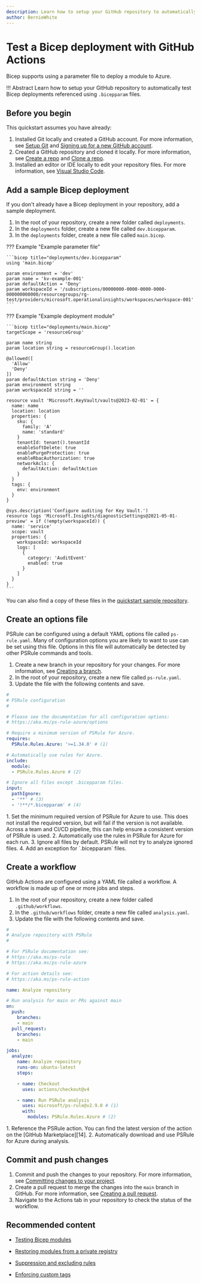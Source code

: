 ```yaml
---
description: Learn how to setup your GitHub repository to automatically test Bicep deployments.
author: BernieWhite
---
```


# Test a Bicep deployment with GitHub Actions

Bicep supports using a parameter file to deploy a module to Azure.

!!! Abstract
    Learn how to setup your GitHub repository to automatically test Bicep deployments referenced using `.bicepparam` files.

## Before you begin

This quickstart assumes you have already:

1. Installed Git locally and created a GitHub account.
   For more information, see [Setup Git][1] and [Signing up for a new GitHub account][2].
2. Created a GitHub repository and cloned it locally.
   For more information, see [Create a repo][3] and [Clone a repo][4].
3. Installed an editor or IDE locally to edit your repository files.
   For more information, see [Visual Studio Code][5].

  [1]: https://docs.github.com/get-started/quickstart/set-up-git
  [2]: https://docs.github.com/get-started/signing-up-for-github/signing-up-for-a-new-github-account
  [3]: https://docs.github.com/get-started/quickstart/create-a-repo
  [4]: https://docs.github.com/repositories/creating-and-managing-repositories/cloning-a-repository
  [5]: https://code.visualstudio.com/

## Add a sample Bicep deployment

If you don't already have a Bicep deployment in your repository, add a sample deployment.

1. In the root of your repository, create a new folder called `deployments`.
2. In the `deployments` folder, create a new file called `dev.bicepparam`.
3. In the `deployments` folder, create a new file called `main.bicep`.

??? Example "Example parameter file"

    ```bicep title="deployments/dev.bicepparam"
    using 'main.bicep'

    param environment = 'dev'
    param name = 'kv-example-001'
    param defaultAction = 'Deny'
    param workspaceId = '/subscriptions/00000000-0000-0000-0000-000000000000/resourcegroups/rg-test/providers/microsoft.operationalinsights/workspaces/workspace-001'
    ```

??? Example "Example deployment module"

    ```bicep title="deployments/main.bicep"
    targetScope = 'resourceGroup'

    param name string
    param location string = resourceGroup().location

    @allowed([
      'Allow'
      'Deny'
    ])
    param defaultAction string = 'Deny'
    param environment string
    param workspaceId string = ''

    resource vault 'Microsoft.KeyVault/vaults@2023-02-01' = {
      name: name
      location: location
      properties: {
        sku: {
          family: 'A'
          name: 'standard'
        }
        tenantId: tenant().tenantId
        enableSoftDelete: true
        enablePurgeProtection: true
        enableRbacAuthorization: true
        networkAcls: {
          defaultAction: defaultAction
        }
      }
      tags: {
        env: environment
      }
    }

    @sys.description('Configure auditing for Key Vault.')
    resource logs 'Microsoft.Insights/diagnosticSettings@2021-05-01-preview' = if (!empty(workspaceId)) {
      name: 'service'
      scope: vault
      properties: {
        workspaceId: workspaceId
        logs: [
          {
            category: 'AuditEvent'
            enabled: true
          }
        ]
      }
    }
    ```

You can also find a copy of these files in the [quickstart sample repository][6].

  [6]: https://github.com/Azure/PSRule.Rules.Azure-quickstart/tree/main/deployments/contoso/landing-zones/subscription-1/rg-app-001

## Create an options file

PSRule can be configured using a default YAML options file called `ps-rule.yaml`.
Many of configuration options you are likely to want to use can be set using this file.
Options in this file will automatically be detected by other PSRule commands and tools.

1. Create a new branch in your repository for your changes.
   For more information, see [Creating a branch][7].
2. In the root of your repository, create a new file called `ps-rule.yaml`.
3. Update the file with the following contents and save.

```yaml title="ps-rule.yaml"
#
# PSRule configuration
#

# Please see the documentation for all configuration options:
# https://aka.ms/ps-rule-azure/options

# Require a minimum version of PSRule for Azure.
requires:
  PSRule.Rules.Azure: '>=1.34.0' # (1)

# Automatically use rules for Azure.
include:
  module:
  - PSRule.Rules.Azure # (2)

# Ignore all files except .bicepparam files.
input:
  pathIgnore:
  - '**' # (3)
  - '!**/*.bicepparam' # (4)
```

<div class="result" markdown>
1.  Set the minimum required version of PSRule for Azure to use.
    This does not install the required version, but will fail if the version is not available.
    Across a team and CI/CD pipeline, this can help ensure a consistent version of PSRule is used.
2.  Automatically use the rules in PSRule for Azure for each run.
3.  Ignore all files by default.
    PSRule will not try to analyze ignored files.
4.  Add an exception for `.bicepparam` files.

</div>

  [7]: https://code.visualstudio.com/docs/sourcecontrol/overview#_branches-and-tags

## Create a workflow

GitHub Actions are configured using a YAML file called a workflow.
A workflow is made up of one or more jobs and steps.

1. In the root of your repository, create a new folder called `.github/workflows`.
2. In the `.github/workflows` folder, create a new file called `analysis.yaml`.
3. Update the file with the following contents and save.

```yaml title="GitHub Actions workflow"
#
# Analyze repository with PSRule
#

# For PSRule documentation see:
# https://aka.ms/ps-rule
# https://aka.ms/ps-rule-azure

# For action details see:
# https://aka.ms/ps-rule-action

name: Analyze repository

# Run analysis for main or PRs against main
on:
  push:
    branches:
    - main
  pull_request:
    branches:
    - main

jobs:
  analyze:
    name: Analyze repository
    runs-on: ubuntu-latest
    steps:

    - name: Checkout
      uses: actions/checkout@v4

    - name: Run PSRule analysis
      uses: microsoft/ps-rule@v2.9.0 # (1)
      with:
        modules: PSRule.Rules.Azure # (2)
```

<div class="result" markdown>
1.  Reference the PSRule action.
    You can find the latest version of the action on the [GitHub Marketplace][14].
2.  Automatically download and use PSRule for Azure during analysis.

</div>

  [14]: https://github.com/marketplace/actions/psrule

## Commit and push changes

1. Commit and push the changes to your repository.
   For more information, see [Committing changes to your project][8].
2. Create a pull request to merge the changes into the `main` branch in GitHub.
   For more information, see [Creating a pull request][9].
3. Navigate to the Actions tab in your repository to check the status of the workflow.

  [8]: https://code.visualstudio.com/docs/sourcecontrol/overview#_commit
  [9]: https://docs.github.com/pull-requests/collaborating-with-pull-requests/proposing-changes-to-your-work-with-pull-requests/creating-a-pull-request

## Recommended content

- [Testing Bicep modules][10]
- [Restoring modules from a private registry][11]
- [Suppression and excluding rules][12]
- [Enforcing custom tags][13]

  [10]: ../using-bicep.md#testing-bicep-modules
  [11]: ../using-bicep.md#restoring-modules-from-a-private-registry
  [12]: ../concepts/suppression.md
  [13]: ../customization/enforce-custom-tags.md
